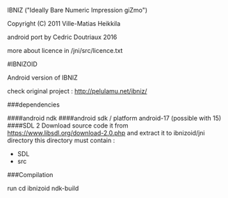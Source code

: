 IBNIZ ("Ideally Bare Numeric Impression giZmo")

Copyright (C) 2011 Ville-Matias Heikkila

android port by Cedric Doutriaux 2016

more about licence in /jni/src/licence.txt

#IBNIZOID

Android version of IBNIZ

check original project : http://pelulamu.net/ibniz/



###dependencies

####android ndk
####android sdk / platform android-17 (possible with 15)
####SDL 2 
Download source code it from https://www.libsdl.org/download-2.0.php 
and extract it to ibnizoid/jni directory 
this directory must contain :
 * SDL
 * src

###Compilation

run 
        cd ibnizoid
        ndk-build
